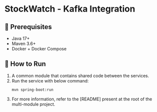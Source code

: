 # StockWatch - Kafka Integration

## 🔧 Prerequisites

- Java 17+
- Maven 3.6+
- Docker + Docker Compose

## 🚀 How to Run

1. A common module that contains shared code between the services.
2. Run the service with below command:
   ```bash
   mvn spring-boot:run
   ```
2. For more information, refer to the [README] present at the root of the multi-module project.